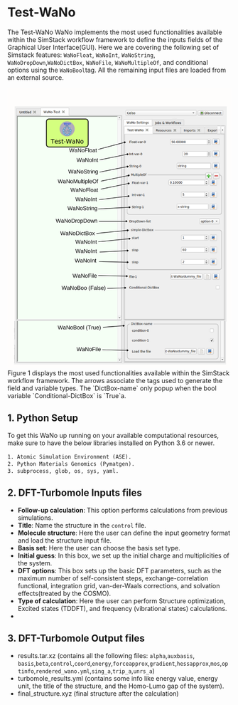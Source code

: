 # Test-WaNo

The Test-WaNo WaNo implements the most used functionalities available within the SimStack workflow framework to define the inputs fields of the Graphical User Interface(GUI). Here we are covering the following set of Simstack features: `WaNoFloat`, `WaNoInt`, `WaNoString`, `WaNoDropDown`,`WaNoDictBox`, `WaNoFile`, `WaNoMultipleOf`, and conditional options using the `WaNoBool`tag. All the remaining input files are loaded from an external source.

<img src="Test-WaNo-GUI.png" alt="drawing" width="700"/>
Figure 1 displays the most used functionalities available within the SimStack workflow framework. The arrows associate the tags used to generate the field and variable types. The `DictBox-name` only popup when the bool variable `Conditional-DictBox` is `True`a. 

## 1. Python Setup
To get this WaNo up running on your available computational resources, make sure to have the below libraries installed on Python 3.6 or newer.

```
1. Atomic Simulation Environment (ASE).
2. Python Materials Genomics (Pymatgen).
3. subprocess, glob, os, sys, yaml. 
```

## 2. DFT-Turbomole Inputs files 
- **Follow-up calculation**: This option performs calculations from previous simulations.
- **Title**: Name the structure in the `control` file.
- **Molecule structure**: Here the user can define the input geometry format and load the structure input file.
- **Basis set**: Here the user can choose the basis set type.
- **Initial guess**: In this box, we set up the initial charge and multiplicities of the system.
- **DFT options**: This box sets up the basic DFT parameters, such as the maximum number of self-consistent steps, exchange-correlation functional, integration grid, van-der-Waals corrections, and solvation effects(treated by the COSMO). 
- **Type of calculation**: Here the user can perform Structure optimization, Excited states (TDDFT), and frequency (vibrational states) calculations. 
- 
## 3. DFT-Turbomole Output files 
   - results.tar.xz (contains all the following files: `alpha`,`auxbasis`, `basis`,`beta`,`control`,`coord`,`energy`,`forceapprox`,`gradient`,`hessapprox`,`mos`,`optinfo`,`rendered_wano.yml`,`sing_a`,`trip_a`,`unrs_a`)
   - turbomole_results.yml (contains some info like energy value, energy unit, the title of the structure, and the Homo-Lumo gap of the system).
   - final_structure.xyz (final structure after the calculation)


